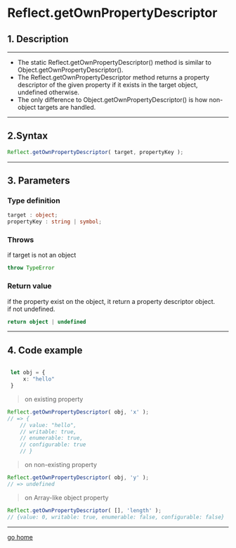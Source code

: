 # Reflect.getOwnPropertyDescriptor

## 1. Description

---

- The static Reflect.getOwnPropertyDescriptor() method is similar to Object.getOwnPropertyDescriptor().
- The Reflect.getOwnPropertyDescriptor method returns a property descriptor of the given property if it exists in the target object, undefined otherwise.
- The only difference to Object.getOwnPropertyDescriptor() is how non-object targets are handled.

---

## 2.Syntax

```ts
Reflect.getOwnPropertyDescriptor( target, propertyKey );
```

---

## 3. Parameters

### Type definition

```ts
target : object;
propertyKey : string | symbol;
```

### Throws

if target is not an object

```ts
throw TypeError 
```

### Return value

if the property exist on the object, it return a property descriptor object.  
if not undefined.

```ts
return object | undefined
```

---

## 4. Code example

```ts

 let obj = { 
     x: "hello"
 }
```

> on existing property

```ts
Reflect.getOwnPropertyDescriptor( obj, 'x' );
// => {
    // value: "hello", 
    // writable: true, 
    // enumerable: true, 
    // configurable: true
    // }
```

> on non-existing property

```ts
Reflect.getOwnPropertyDescriptor( obj, 'y' );
// => undefined
```

> on Array-like object property

```ts
Reflect.getOwnPropertyDescriptor( [], 'length' );
// {value: 0, writable: true, enumerable: false, configurable: false}
```

---

[go home](../Reflect.md)

